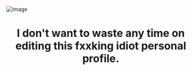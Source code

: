 ![image](https://github.com/user-attachments/assets/6566117f-3b92-4350-ba25-d8a7d2681e84)

# <p align="center">I don't want to waste any time on editing this fxxking idiot personal profile.</p>
